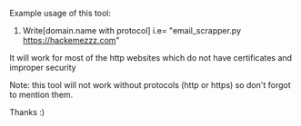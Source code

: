 Example usage of this tool: 
1. Write[domain.name with protocol] 
i.e= "email_scrapper.py https://hackemezzz.com"

It will work for most of the http websites which do not have certificates and improper security

Note: this tool will not work without protocols (http or https) so don't forgot to mention them.

Thanks :)
